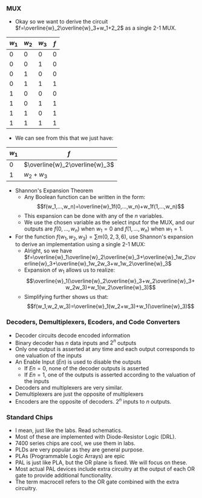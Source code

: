 ### MUX
- Okay so we want to derive the circuit $f=\overline{w}_2\overline{w}_3+w_1+2_2$ as a single 2-1 MUX.

|$w_1$|$w_2$|$w_3$|$f$|
|-|-|-|-|
|0|0|0|0|
|0|0|1|0|
|0|1|0|0|
|0|1|1|1|
|1|0|0|0|
|1|0|1|1|
|1|1|0|1|
|1|1|1|1|

- We can see from this that we just have:

|$w_1$|$f$|
|-|-|
|0|$\overline{w}_2\overline{w}_3$|
|1|$w_2+w_3$|

- Shannon's Expansion Theorem
	- Any Boolean function can be written in the form: $$f(w_1,...,w_n)=\overline{w}_1f(0,...,w_n)+w_1f(1,...,w_n)$$
	- This expansion can be done with any of the $n$ variables.
	- We use the chosen variable as the select input for the MUX, and our outputs are $f(0,...,w_n)$ when $w_1=0$ and $f(1,...,w_n)$ when $w_1=1$.
- For the function $f(w_1,w_2,w_3)=\sum m(0,2,3,6)$, use Shannon's expansion to derive an implementation using a single 2-1 MUX:
	- Alright, so we have $f=\overline{w}_1\overline{w}_2\overline{w}_3+\overline{w}_1w_2\overline{w}_3+\overline{w}_1w_2w_3+w_1w_2\overline{w}_3$
	- Expansion of $w_1$ allows us to realize: $$\overline{w}_1(\overline{w}_2\overline{w}_3+w_2\overline{w}_3+w_2w_3)+w_1(w_2\overline{w}_3)$$
	- Simplifying further shows us that: $$f(w_1,w_2,w_3)=\overline{w}_1(w_2+w_3)+w_1(\overline{w}_3)$$ 

### Decoders, Demultiplexers, Ecoders, and Code Converters
- Decoder circuits decode encoded information
- Binary decoder has $n$ data inputs and $2^n$ outputs
- Only one output is asserted at any time and each output corresponds to one valuation of the inputs
- An Enable Input ($En$) is used to disable the outputs
	- If $En=0$, none of the decoder outputs is asserted
	- If $En=1$, one of the outputs is asserted according to the valuation of the inputs
- Decoders and multiplexers are very similar.
- Demultiplexers are just the opposite of multiplexers
- Encoders are the opposite of decoders. $2^n$ inputs to $n$ outputs.

### Standard Chips
- I mean, just like the labs. Read schematics.
- Most of these are implemented with Diode-Resistor Logic (DRL).
- 7400 series chips are cool, we use them in labs.
- PLDs are very popular as they are general purpose.
- PLAs (Programmable Logic Arrays) are epic
- PAL is just like PLA, but the OR plane is fixed. We will focus on these.
- Most actual PAL devices include extra circuitry at the output of each OR gate to provide additional functionality.
- The term macrocell refers to the OR gate combined with the extra circuitry.